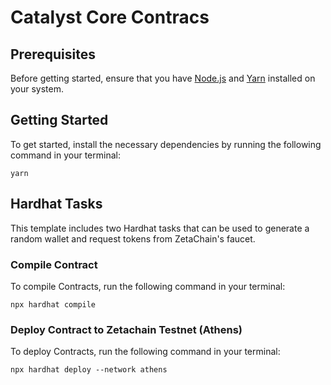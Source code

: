 # Catalyst Core Contracs


## Prerequisites

Before getting started, ensure that you have
[Node.js](https://nodejs.org/en/download) and [Yarn](https://yarnpkg.com/)
installed on your system.

## Getting Started

To get started, install the necessary dependencies by running the following
command in your terminal:

```
yarn
```

## Hardhat Tasks

This template includes two Hardhat tasks that can be used to generate a random
wallet and request tokens from ZetaChain's faucet.

### Compile Contract

To compile  Contracts, run the following command in your terminal:

```
npx hardhat compile
```

### Deploy Contract to Zetachain Testnet (Athens)

To deploy Contracts, run the following command in your terminal:

```
npx hardhat deploy --network athens
```
